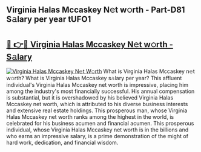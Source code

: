 ## Virginia Halas Mccaskey N𝚎t w𝚘rth - Part-D81 S𝚊lary per year tUFO1

# <h2><a href="http://gc168lh.nevu.top/?p=Virginia+Halas+Mccaskey">🔗 👉🔴 Virginia Halas Mccaskey N𝚎t w𝚘rth - S𝚊lary</a></h2>

[![Virginia Halas Mccaskey N𝚎t W𝚘rth](https://i.imgur.com/Oavwk0R.jpeg)](http://gc168lh.nevu.top/?p=Virginia+Halas+Mccaskey)
What is Virginia Halas Mccaskey n𝚎t w𝚘rth? What is Virginia Halas Mccaskey s𝚊lary per year?
This affluent individual's Virginia Halas Mccaskey net worth is impressive, placing him among the industry's most financially successful. His annual compensation is substantial, but it is overshadowed by his believed Virginia Halas Mccaskey net worth, which is attributed to his diverse business interests and extensive real estate holdings. This prosperous man, whose Virginia Halas Mccaskey net worth ranks among the highest in the world, is celebrated for his business acumen and financial acumen. This prosperous individual, whose Virginia Halas Mccaskey net worth is in the billions and who earns an impressive salary, is a prime demonstration of the might of hard work, dedication, and financial wisdom.
